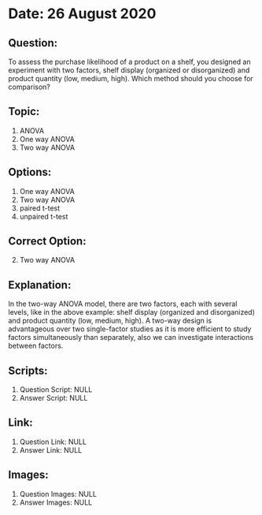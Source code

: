# Date: 26 August 2020

## Question:
To assess the purchase likelihood of a product on a shelf, you designed an experiment with two factors, shelf display (organized or disorganized) and product quantity (low, medium, high). Which method should you choose for comparison?

## Topic:
1. ANOVA
2. One way ANOVA
3. Two way ANOVA

## Options:
1. One way ANOVA
2. Two way ANOVA
3. paired t-test
4. unpaired t-test

## Correct Option:
2. Two way ANOVA

## Explanation:
In the two-way ANOVA model, there are two factors, each with several levels, like in the above example: shelf display (organized and disorganized) and product quantity (low, medium, high). 
A two-way design is advantageous over two single-factor studies as it is more efficient to study factors simultaneously than separately, also we can investigate interactions between factors.

## Scripts:
1. Question Script: NULL
2. Answer Script: NULL

## Link:
1. Question Link: NULL
2. Answer Link: NULL

## Images:
1. Question Images: NULL
2. Answer Images: NULL
